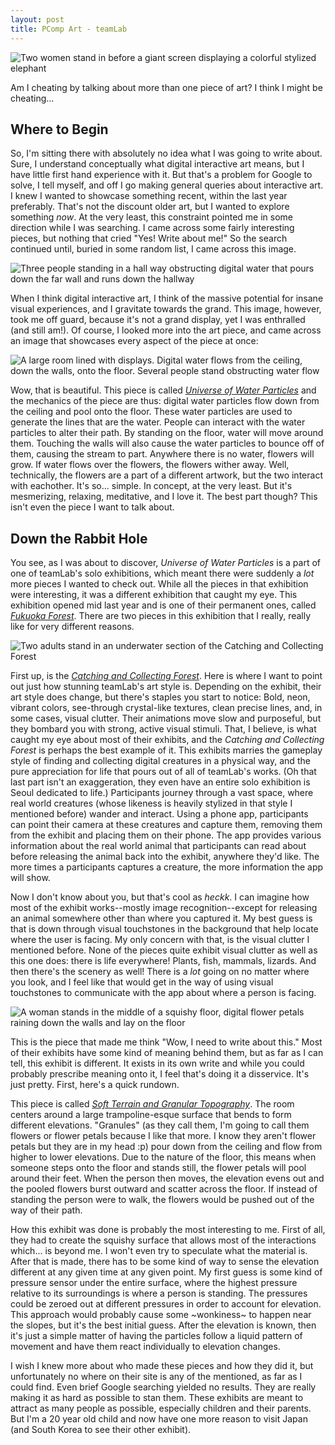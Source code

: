 ```yaml
---
layout: post
title: PComp Art - teamLab
---
```


![Two women stand in before a giant screen displaying a colorful stylized elephant](https://www.teamlab.art/images/pc-l/23934)

Am I cheating by talking about more than one piece of art? I think I might be cheating...

## Where to Begin

So, I'm sitting there with absolutely no idea what I was going to write about. Sure, I understand conceptually what digital interactive art means, but I have little first hand experience with it. But that's a problem for Google to solve, I tell myself, and off I go making general queries about interactive art. I knew I wanted to showcase something recent, within the last year preferably. That's not the discount older art, but I wanted to explore something *now*. At the very least, this constraint pointed me in some direction while I was searching. I came across some fairly interesting pieces, but nothing that cried "Yes! Write about me!" So the search continued until, buried in some random list, I came across this image.

![Three people standing in a hall way obstructing digital water that pours down the far wall and runs down the hallway](https://www.teamlab.art/images/pc-l/10824)

When I think digital interactive art, I think of the massive potential for insane visual experiences, and I gravitate towards the grand. This image, however, took me off guard, because it's not a grand display, yet I was enthralled (and still am!). Of course, I looked more into the art piece, and came across an image that showcases every aspect of the piece at once:

![A large room lined with displays. Digital water flows from the ceiling, down the walls, onto the floor. Several people stand obstructing water flow](https://www.teamlab.art/images/pc-l/24486)

Wow, that is beautiful. This piece is called *[Universe of Water Particles](https://www.teamlab.art/w/waterparticles-transcending/ddp/)* and the mechanics of the piece are thus: digital water particles flow down from the ceiling and pool onto the floor. These water particles are used to generate the lines that are the water. People can interact with the water particles to alter their path. By standing on the floor, water will move around them. Touching the walls will also cause the water particles to bounce off of them, causing the stream to part. Anywhere there is no water, flowers will grow. If water flows over the flowers, the flowers wither away. Well, technically, the flowers are a part of a different artwork, but the two interact with eachother. It's so... simple. In concept, at the very least. But it's mesmerizing, relaxing, meditative, and I love it. The best part though? This isn't even the piece I want to talk about.

## Down the Rabbit Hole

You see, as I was about to discover, *Universe of Water Particles* is a part of one of teamLab's solo exhibitions, which meant there were suddenly a *lot* more pieces I wanted to check out. While all the pieces in that exhibition were interesting, it was a different exhibition that caught my eye. This exhibition opened mid last year and is one of their permanent ones, called *[Fukuoka Forest](https://www.teamlab.art/e/forest/)*. There are two pieces in this exhibition that I really, really like for very different reasons.

![Two adults stand in an underwater section of the Catching and Collecting Forest](https://www.teamlab.art/images/pc-l/23816)

First up, is the *[Catching and Collecting Forest](https://www.teamlab.art/ew/collecting_forest/forest/)*. Here is where I want to point out just how stunning teamLab's art style is. Depending on the exhibit, their art style does change, but there's staples you start to notice: Bold, neon, vibrant colors, see-through crystal-like textures, clean precise lines, and, in some cases, visual clutter. Their animations move slow and purposeful, but they bombard you with strong, active visual stimuli. That, I believe, is what caught my eye about most of their exhibits, and the *Catching and Collecting Forest* is perhaps the best example of it. This exhibits marries the gameplay style of finding and collecting digital creatures in a physical way, and the pure appreciation for life that pours out of all of teamLab's works. (Oh that last part isn't an exaggeration, they even have an entire solo exhibition is Seoul dedicated to life.) Participants journey through a vast space, where real world creatures (whose likeness is heavily stylized in that style I mentioned before) wander and interact. Using a phone app, participants can point their camera at these creatures and capture them, removing them from the exhibit and placing them on their phone. The app provides various information about the real world animal that participants can read about before releasing the animal back into the exhibit, anywhere they'd like. The more times a participants captures a creature, the more information the app will show.

Now I don't know about you, but that's cool as *heckk*. I can imagine how most of the exhibit works--mostly image recognition--except for releasing an animal somewhere other than where you captured it. My best guess is that is down through visual touchstones in the background that help locate where the user is facing. My only concern with that, is the visual clutter I mentioned before. None of the pieces quite exhibit visual clutter as well as this one does: there is life everywhere! Plants, fish, mammals, lizards. And then there's the scenery as well! There is a *lot* going on no matter where you look, and I feel like that would get in the way of using visual touchstones to communicate with the app about where a person is facing.

![A woman stands in the middle of a squishy floor, digital flower petals raining down the walls and lay on the floor](https://www.teamlab.art/images/pc-l/23583)

This is the piece that made me think "Wow, I need to write about this." Most of their exhibits have some kind of meaning behind them, but as far as I can tell, this exhibit is different. It exists in its own write and while you could probably prescribe meaning onto it, I feel that's doing it a disservice. It's just pretty. First, here's a quick rundown.

This piece is called *[Soft Terrain and Granular Topography](https://www.teamlab.art/w/soft_terrain/)*. The room centers around a large trampoline-esque surface that bends to form different elevations. "Granules" (as they call them, I'm going to call them flowers or flower petals because I like that more. I know they aren't flower petals but they are in my head :p) pour down from the ceiling and flow from higher to lower elevations. Due to the nature of the floor, this means when someone steps onto the floor and stands still, the flower petals will pool around their feet. When the person then moves, the elevation evens out and the pooled flowers burst outward and scatter across the floor. If instead of standing the person were to walk, the flowers would be pushed out of the way of their path.

How this exhibit was done is probably the most interesting to me. First of all, they had to create the squishy surface that allows most of the interactions which... is beyond me. I won't even try to speculate what the material is. After that is made, there has to be some kind of way to sense the elevation different at any given time at any given point. My first guess is some kind of pressure sensor under the entire surface, where the highest pressure relative to its surroundings is where a person is standing. The pressures could be zeroed out at different pressures in order to account for elevation. This approach would probably cause some ~wonkiness~ to happen near the slopes, but it's the best initial guess. After the elevation is known, then it's just a simple matter of having the particles follow a liquid pattern of movement and have them react individually to elevation changes.

I wish I knew more about who made these pieces and how they did it, but unfortunately no where on their site is any of the mentioned, as far as I could find. Even brief Google searching yielded no results. They are really making it as hard as possible to stan them. These exhibits are meant to attract as many people as possible, especially children and their parents. But I'm a 20 year old child and now have one more reason to visit Japan (and South Korea to see their other exhibit).
